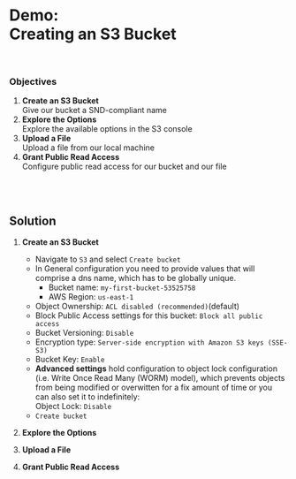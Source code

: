 # Demo:<br>Creating an S3 Bucket

<br>

### Objectives
1. **Create an S3 Bucket**<br>Give our bucket a SND-compliant name
2. **Explore the Options**<br>Explore the available options in the S3 console
3. **Upload a File**<br>Upload a file from our local machine
4. **Grant Public Read Access**<br>Configure public read access for our bucket and our file

<br><br>

## Solution
1. **Create an S3 Bucket**
    - Navigate to `S3` and select `Create bucket`
    - In General configuration you need to provide values that will comprise a dns name, which has to be globally unique.
      - Bucket name: `my-first-bucket-53525758`
      - AWS Region: `us-east-1`
    - Object Ownership: `ACL disabled (recommended)`(default)
    - Block Public Access settings for this bucket: `Block all public access`
    - Bucket Versioning: `Disable`
    - Encryption type: `Server-side encryption with Amazon S3 keys (SSE-S3)`
    - Bucket Key: `Enable`
    - **Advanced settings** hold configuration to object lock configuration (i.e. Write Once Read Many (WORM) model), which prevents objects from being modified or overwitten for a fix amount of time or you can also set it to indefinitely:<br>Object Lock: `Disable`
    - `Create bucket`


2. **Explore the Options**





3. **Upload a File**





4. **Grant Public Read Access**




